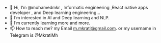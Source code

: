 - 👋 Hi, I’m @mohamedmkr , Informatic engineering ,React native apps developer , and Deep learning engineering...
- 👀 I’m interested in AI and Deep learning and NLP.
- 🌱 I’m currently learning more and more.
- 📫 How to reach me? my Email m.mkrati@gmail.com. or my username in Telegram is @MkratiMh

<!---
mohamedmkr/mohamedmkr is a ✨ special ✨ repository because its `README.md` (this file) appears on your GitHub profile.
You can click the Preview link to take a look at your changes.
--->
